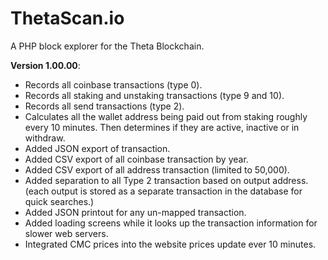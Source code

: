 # ThetaScan.io

A PHP block explorer for the Theta Blockchain.

**Version 1.00.00**:

* Records all coinbase transactions (type 0).
* Records all staking and unstaking transactions (type 9 and 10).
* Records all send transactions (type 2).
* Calculates all the wallet address being paid out from staking roughly every 10 minutes. Then determines if they are active, inactive or in withdraw.
* Added JSON export of transaction.
* Added CSV export of all coinbase transaction by year.
* Added CSV export of all address transaction (limited to 50,000).
* Added separation to all Type 2 transaction based on output address. (each output is stored as a separate transaction in the database for quick searches.)
* Added JSON printout for any un-mapped transaction.
* Added loading screens while it looks up the transaction information for slower web servers.
* Integrated CMC prices into the website prices update ever 10 minutes.
